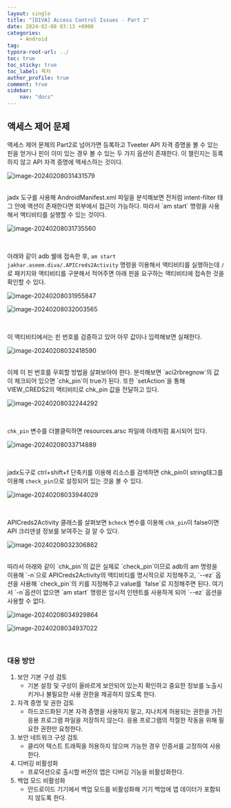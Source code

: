 ```yaml
---
layout: single
title: "[DIVA] Access Control Issues - Part 2"
date: 2024-02-08 03:13 +0900
categories: 
    - Android
tag: 
typora-root-url: ../
toc: true
toc_sticky: true
toc_label: 목차
author_profile: true
comment: true
sidebar:
    nav: "docs"
---
```


## 액세스 제어 문제

액세스 제어 문제의 Part2로 넘어가면 등록하고 Tveeter API 자격 증명을 볼 수 있는 핀을 얻거나 핀이 이미 있는 경우 볼 수 있는 두 가지 옵션이 존재한다. 이 챌린지는 등록하지 않고 API 자격 증명에 액세스하는 것이다.

![image-20240208031431579](/images/2024-02-08-diva-access-control2/image-20240208031431579.png)

<br>
jadx 도구를 사용해 AndroidManifest.xml 파일을 분석해보면 전처럼 intent-filter 태그 안에 액션이 존재한다면 외부에서 접근이 가능하다. 따라서 `am start` 명령을 사용해서 액티비티를 실행할 수 있는 것이다.

![image-20240208031735560](/images/2024-02-08-diva-access-control2/image-20240208031735560.png)

<br>

아래와 같이 adb 쉘에 접속한 후, `am start jakhar.aseem.diva/.APICreds2Activity` 명령을 이용해서 액티비티를 실행하는데 `/`로 패키지와 액티비티를 구분해서 적어주면 아래 핀을 요구하는 액티비티에 접속한 것을 확인할 수 있다.

![image-20240208031955847](/images/2024-02-08-diva-access-control2/image-20240208031955847.png)

![image-20240208032003565](/images/2024-02-08-diva-access-control2/image-20240208032003565.png)

<br>

이 액티비티에서는 핀 번호를 검증하고 있어 아무 값이나 입력해보면 실패한다.

![image-20240208032418590](/images/2024-02-08-diva-access-control2/image-20240208032418590.png)

<br>
이제 이 핀 번호를 우회할 방법을 살펴보아야 한다. 분석해보면 `aci2rbregnow`의 값이 체크되어 있으면 `chk_pin`이 true가 된다. 또한 `setAction`을 통해 VIEW_CREDS2의 액티비티로 chk_pin 값을 전달하고 있다.

![image-20240208032244292](/images/2024-02-08-diva-access-control2/image-20240208032244292.png)

<br>

`chk_pin` 변수를 더블클릭하면 resources.arsc 파일에 아래처럼 표시되어 있다.

![image-20240208033714889](/images/2024-02-08-diva-access-control2/image-20240208033714889.png)

<br>

jadx도구로  ctrl+shift+f 단축키를 이용해 리소스를 검색하면 chk_pin이 string태그를 이용해 `check_pin`으로 설정되어 있는 것을 볼 수 있다.

![image-20240208033944029](/images/2024-02-08-diva-access-control2/image-20240208033944029.png)

<br>

APICreds2Activity 클래스를 살펴보면 `bcheck` 변수를 이용해 `chk_pin`이 false이면 API 크리덴셜 정보를 보여주는 걸 알 수 있다.

![image-20240208032306862](/images/2024-02-08-diva-access-control2/image-20240208032306862.png)

<br>
따라서 아래와 같이 `chk_pin`의 값은 실제로 `check_pin`이므로 adb의 am 명령을 이용해 `-n`으로 APICreds2Activity의 액티비티를 명시적으로 지정해주고, `--ez` 옵션을 사용해 `check_pin`의 키를 지정해주고 value를 `false`로 지정해주면 된다. 여기서 `-n`옵션이 없으면 `am start` 명령은 암시적 인텐트를 사용하게 되어 `--ez` 옵션을 사용할 수 없다. 

![image-20240208034929864](/images/2024-02-08-diva-access-control2/image-20240208034929864.png)

![image-20240208034937022](/images/2024-02-08-diva-access-control2/image-20240208034937022.png)

<br>

### 대응 방안

1. 보안 기본 구성 검토
   - 기본 설정 및 구성이 올바르게 보안되어 있는지 확인하고 중요한 정보를 노출시키거나 불필요한 사용 권한을 제공하지 않도록 한다.
2. 자격 증명 및 권한 검토
   - 하드코드화된 기본 자격 증명을 사용하지 말고, 지나치게 허용되는 권한을 가진 응용 프로그램 파일을 저장하지 않는다. 응용 프로그램의 적절한 작동을 위해 필요한 권한만 요청한다.
3. 보안 네트워크 구성 검토
   - 클리어 텍스트 트래픽을 허용하지 않으며 가능한 경우 인증서를 고정하여 사용한다.
4. 디버깅 비활성화
   - 프로덕션으로 출시할 버전의 앱은 디버깅 기능을 비활성화한다.
5. 백업 모드 비활성화
   - 안드로이드 기기에서 백업 모드를 비활성화해 기기 백업에 앱 데이터가 포함되지 않도록 한다.